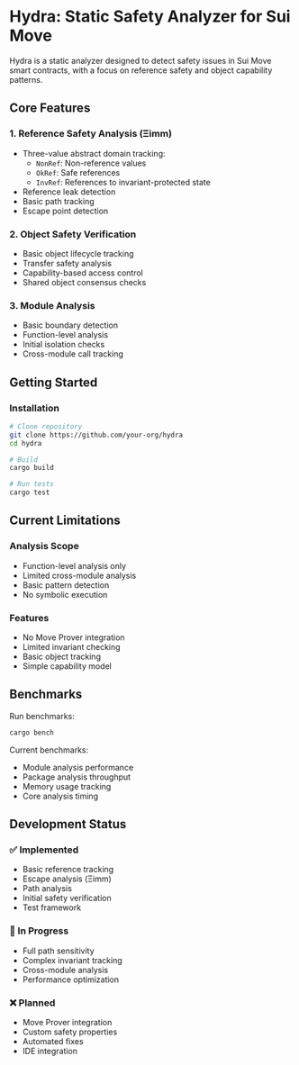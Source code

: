 # Hydra: Static Safety Analyzer for Sui Move

Hydra is a static analyzer designed to detect safety issues in Sui Move smart contracts, with a focus on reference safety and object capability patterns.

## Core Features

### 1. Reference Safety Analysis (Ξimm)
- Three-value abstract domain tracking:
  - `NonRef`: Non-reference values
  - `OkRef`: Safe references
  - `InvRef`: References to invariant-protected state
- Reference leak detection
- Basic path tracking
- Escape point detection

### 2. Object Safety Verification
- Basic object lifecycle tracking
- Transfer safety analysis
- Capability-based access control
- Shared object consensus checks

### 3. Module Analysis
- Basic boundary detection
- Function-level analysis
- Initial isolation checks
- Cross-module call tracking

## Getting Started

### Installation
```bash
# Clone repository
git clone https://github.com/your-org/hydra
cd hydra

# Build
cargo build

# Run tests
cargo test
```



## Current Limitations

### Analysis Scope
- Function-level analysis only
- Limited cross-module analysis
- Basic pattern detection
- No symbolic execution

### Features
- No Move Prover integration
- Limited invariant checking
- Basic object tracking
- Simple capability model

## Benchmarks

Run benchmarks:
```bash
cargo bench
```

Current benchmarks:
- Module analysis performance
- Package analysis throughput
- Memory usage tracking
- Core analysis timing

## Development Status

### ✅ Implemented
- Basic reference tracking
- Escape analysis (Ξimm)
- Path analysis
- Initial safety verification
- Test framework

### 🚧 In Progress
- Full path sensitivity
- Complex invariant tracking
- Cross-module analysis
- Performance optimization

### ❌ Planned
- Move Prover integration
- Custom safety properties
- Automated fixes
- IDE integration

